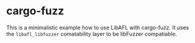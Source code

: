 # cargo-fuzz

This is a minimalistic example how to use LibAFL with cargo-fuzz. It uses the `libafl_libfuzzer` comatability layer to be libFuzzer compatiable.
